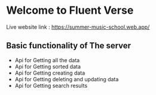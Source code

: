 
# Welcome to Fluent Verse

Live website link : https://summer-music-school.web.app/

## Basic functionality of The server
 * Api for Getting all the data
 * Api for Getting sorted data
 * Api for Getting creating data
 * Api for Getting deleting and updating data
 * Api for Getting search results


